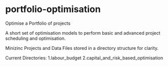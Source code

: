 # portfolio-optimisation
Optimise a Portfolio of projects

A short set of optimisation models to perform basic and advanced project scheduling and optimisation.

Minizinc Projects and Data Files stored in a directory structure for clarity.

Current Directories:
1.labour_budget
2.capital_and_risk_based_optimisation
